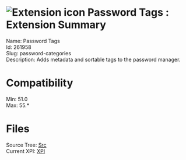 # ![Extension icon](https://addons.thunderbird.net/static/img/addon-icons/default-64.png) Password Tags : Extension Summary

Name: Password Tags  
Id: 261958  
Slug: password-categories  
Description: Adds metadata and sortable tags to the password manager.
  

# Compatibility
Min: 51.0  
Max: 55.*  

# Files

Source Tree: [Src](C:/Dev/Thunderbird/ThunderKdB/xall/xOther/261958-password-categories/src)  
Current XPI: [XPI](C:/Dev/Thunderbird/ThunderKdB/xall/xOther/261958-password-categories/xpi)  



